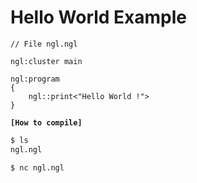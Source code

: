 # Hello World Example

```ngl
// File ngl.ngl

ngl:cluster main

ngl:program
{
    ngl::print<"Hello World !">
}
```

__`[How to compile]`__

```sh
$ ls
ngl.ngl

$ nc ngl.ngl 
```